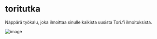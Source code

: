 # toritutka
 Näppärä työkalu, joka ilmoittaa sinulle kaikista uusista Tori.fi ilmoituksista.

![image](https://github.com/emppu-dev/toritutka/assets/83163481/32eaf021-ae23-426b-98da-4018d1d91315)
